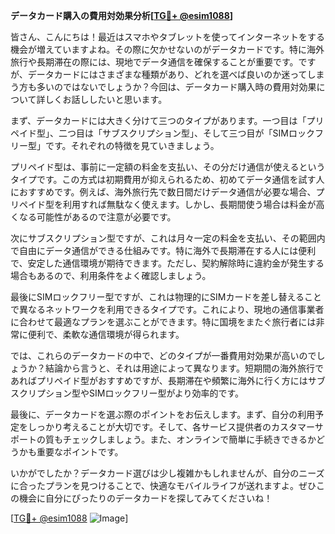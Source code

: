 **データカード購入の費用対効果分析[[TG💪+ @esim1088](https://t.me/s/esim1088)]**

皆さん、こんにちは！最近はスマホやタブレットを使ってインターネットをする機会が増えていますよね。その際に欠かせないのがデータカードです。特に海外旅行や長期滞在の際には、現地でデータ通信を確保することが重要です。ですが、データカードにはさまざまな種類があり、どれを選べば良いのか迷ってしまう方も多いのではないでしょうか？今回は、データカード購入時の費用対効果について詳しくお話ししたいと思います。

まず、データカードには大きく分けて三つのタイプがあります。一つ目は「プリペイド型」、二つ目は「サブスクリプション型」、そして三つ目が「SIMロックフリー型」です。それぞれの特徴を見ていきましょう。

プリペイド型は、事前に一定額の料金を支払い、その分だけ通信が使えるというタイプです。この方式は初期費用が抑えられるため、初めてデータ通信を試す人におすすめです。例えば、海外旅行先で数日間だけデータ通信が必要な場合、プリペイド型を利用すれば無駄なく使えます。しかし、長期間使う場合は料金が高くなる可能性があるので注意が必要です。

次にサブスクリプション型ですが、これは月々一定の料金を支払い、その範囲内で自由にデータ通信ができる仕組みです。特に海外で長期滞在する人には便利で、安定した通信環境が期待できます。ただし、契約解除時に違約金が発生する場合もあるので、利用条件をよく確認しましょう。

最後にSIMロックフリー型ですが、これは物理的にSIMカードを差し替えることで異なるネットワークを利用できるタイプです。これにより、現地の通信事業者に合わせて最適なプランを選ぶことができます。特に国境をまたぐ旅行者には非常に便利で、柔軟な通信環境が得られます。

では、これらのデータカードの中で、どのタイプが一番費用対効果が高いのでしょうか？結論から言うと、それは用途によって異なります。短期間の海外旅行であればプリペイド型がおすすめですが、長期滞在や頻繁に海外に行く方にはサブスクリプション型やSIMロックフリー型がより効率的です。

最後に、データカードを選ぶ際のポイントをお伝えします。まず、自分の利用予定をしっかり考えることが大切です。そして、各サービス提供者のカスタマーサポートの質もチェックしましょう。また、オンラインで簡単に手続きできるかどうかも重要なポイントです。

いかがでしたか？データカード選びは少し複雑かもしれませんが、自分のニーズに合ったプランを見つけることで、快適なモバイルライフが送れますよ。ぜひこの機会に自分にぴったりのデータカードを探してみてくださいね！

[[TG💪+ @esim1088](https://t.me/s/esim1088) ![Image](https://i.postimg.cc/Y0z9fWf4/image.png)]